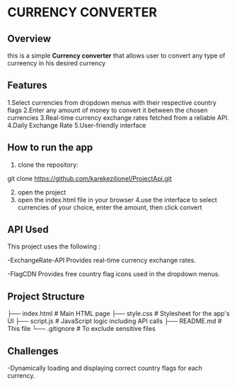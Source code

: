 # CURRENCY CONVERTER

## Overview

this is a simple **Currency converter** that allows user to convert any type of curreency in his desired currency

## Features

1.Select currencies from dropdown menus with their respective country flags
2.Enter any amount of money to convert it between the chosen currencies
3.Real-time currency exchange rates fetched from a reliable API.
4.Daily Exchange Rate
5.User-friendly interface

## How to run the app

1. clone the repository:

git clone https://github.com/karekezilionel/ProjectApi.git


2. open the project
3. open the index.html file in your browser
4.use the interface to select currencies of your choice, enter the amount, then click convert



## API Used


This project uses the following :

-ExchangeRate-API
Provides real-time currency exchange rates.

-FlagCDN
Provides free country flag icons used in the dropdown menus.



## Project Structure


├── index.html        # Main HTML page
├── style.css         # Stylesheet for the app's UI
├── script.js         # JavaScript logic including API calls
├── README.md         # This file
└── .gitignore        # To exclude sensitive files

## Challenges

-Dynamically loading and displaying correct country flags for each currency.



